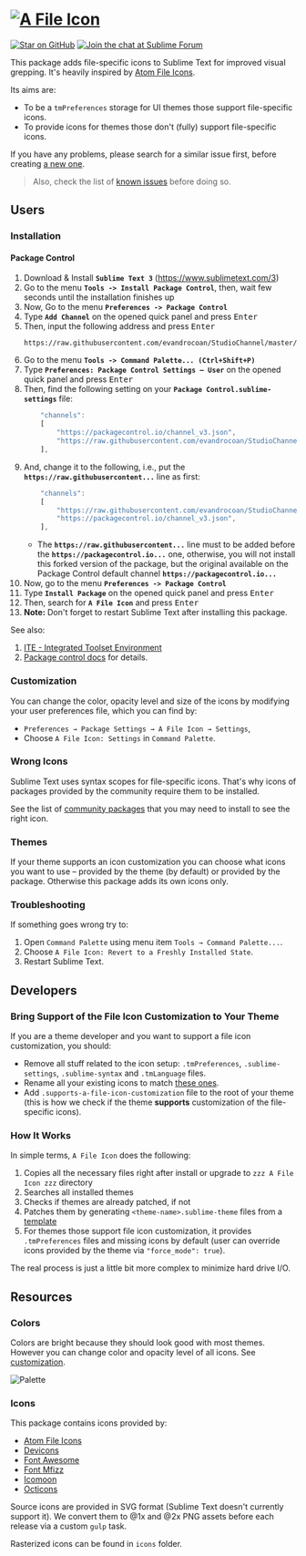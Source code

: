 # [![A File Icon][img-logo]][downloads]

[![Star on GitHub][img-stars]][stars]
[![Join the chat at Sublime Forum][img-forum]][forum]

This package adds file-specific icons to Sublime Text for improved visual grepping. It's heavily inspired by [Atom File Icons](https://github.com/file-icons/atom).

Its aims are:

* To be a `tmPreferences` storage for UI themes those support file-specific icons.
* To provide icons for themes those don't (fully) support file-specific icons.

If you have any problems, please search for a similar issue first, before creating [a new one][new-issue].

> Also, check the list of [known issues][known-issues] before doing so.

## Users

### Installation

#### Package Control

1. Download & Install **`Sublime Text 3`** (https://www.sublimetext.com/3)
1. Go to the menu **`Tools -> Install Package Control`**, then,
   wait few seconds until the installation finishes up
1. Now,
   Go to the menu **`Preferences -> Package Control`**
1. Type **`Add Channel`** on the opened quick panel and press <kbd>Enter</kbd>
1. Then,
   input the following address and press <kbd>Enter</kbd>
   ```
   https://raw.githubusercontent.com/evandrocoan/StudioChannel/master/channel.json
   ```
1. Go to the menu **`Tools -> Command Palette...
   (Ctrl+Shift+P)`**
1. Type **`Preferences:
   Package Control Settings – User`** on the opened quick panel and press <kbd>Enter</kbd>
1. Then,
   find the following setting on your **`Package Control.sublime-settings`** file:
   ```js
       "channels":
       [
           "https://packagecontrol.io/channel_v3.json",
           "https://raw.githubusercontent.com/evandrocoan/StudioChannel/master/channel.json",
       ],
   ```
1. And,
   change it to the following, i.e.,
   put the **`https://raw.githubusercontent...`** line as first:
   ```js
       "channels":
       [
           "https://raw.githubusercontent.com/evandrocoan/StudioChannel/master/channel.json",
           "https://packagecontrol.io/channel_v3.json",
       ],
   ```
   * The **`https://raw.githubusercontent...`** line must to be added before the **`https://packagecontrol.io...`** one, otherwise,
     you will not install this forked version of the package,
     but the original available on the Package Control default channel **`https://packagecontrol.io...`**
1. Now,
   go to the menu **`Preferences -> Package Control`**
1. Type **`Install Package`** on the opened quick panel and press <kbd>Enter</kbd>
1. Then,
search for **`A File Icon`** and press <kbd>Enter</kbd>
1. **Note:** Don't forget to restart Sublime Text after installing this package.

See also:
1. [ITE - Integrated Toolset Environment](https://github.com/evandrocoan/ITE)
1. [Package control docs](https://packagecontrol.io/docs/usage) for details.


### Customization

You can change the color, opacity level and size of the icons by modifying your user preferences file, which you can find by:

* `Preferences → Package Settings → A File Icon → Settings`,
* Choose `A File Icon: Settings` in `Command Palette`.

### Wrong Icons

Sublime Text uses syntax scopes for file-specific icons. That's why icons of packages provided by the community require them to be installed.

See the list of [community packages][packages] that you may need to install to see the right icon.

### Themes

If your theme supports an icon customization you can choose what icons you want to use – provided by the theme (by default) or provided by the package. Otherwise this package adds its own icons only.

### Troubleshooting

If something goes wrong try to:

1. Open `Command Palette` using menu item `Tools → Command Palette...`.
2. Choose `A File Icon: Revert to a Freshly Installed State`.
3. Restart Sublime Text.

## Developers

### Bring Support of the File Icon Customization to Your Theme

If you are a theme developer and you want to support a file icon customization, you should:

* Remove all stuff related to the icon setup: `.tmPreferences`, `.sublime-settings`, `.sublime-syntax` and `.tmLanguage` files.
* Rename all your existing icons to match [these ones][icons].
* Add `.supports-a-file-icon-customization` file to the root of your theme (this is how we check if the theme **supports** customization of the file-specific icons).

### How It Works

In simple terms, `A File Icon` does the following:

1. Copies all the necessary files right after install or upgrade to `zzz A File Icon zzz` directory
2. Searches all installed themes
3. Checks if themes are already patched, if not
4. Patches them by generating `<theme-name>.sublime-theme` files from a [template][template]
5. For themes those support file icon customization, it provides `.tmPreferences` files and missing icons by default (user can override icons provided by the theme via `"force_mode": true`).

The real process is just a little bit more complex to minimize hard drive I/O.

## Resources

### Colors

Colors are bright because they should look good with most themes. However you can change color and opacity level of all icons. See [customization][customization].

![Palette][img-palette]

### Icons

This package contains icons provided by:

- [Atom File Icons](https://github.com/file-icons/atom)
- [Devicons](http://vorillaz.github.io/devicons/#/main)
- [Font Awesome](http://fontawesome.io/)
- [Font Mfizz](http://fizzed.com/oss/font-mfizz)
- [Icomoon](https://icomoon.io/)
- [Octicons](https://octicons.github.com/)

Source icons are provided in SVG format (Sublime Text doesn't currently support it). We convert them to @1x and @2x PNG assets before each release via a custom `gulp` task.

Rasterized icons can be found in `icons` folder.

<!-- Misc -->

[customization]: https://github.com/evandroforks/AFileIcon#customization
[downloads]: https://packagecontrol.io/packages/A%20File%20Icon 'A File Icon @ Package Control'
[forum]: https://forum.sublimetext.com/t/a-file-icon-sublime-file-specific-icons-for-improved-visual-grepping/25874
[icons]: https://github.com/evandroforks/AFileIcon/tree/develop/icons/multi
[known-issues]: https://github.com/evandroforks/AFileIcon/labels/known%20issue
[new-issue]: https://github.com/evandroforks/AFileIcon/issues/new
[packages]: https://github.com/evandroforks/AFileIcon/blob/develop/PACKAGES.md
[release]: https://github.com/evandroforks/AFileIcon/releases
[stars]: https://github.com/evandroforks/AFileIcon/stargazers
[template]: https://github.com/evandroforks/AFileIcon/blob/develop/common/templates/theme.py
[issues]: https://github.com/evandroforks/AFileIcon/issues

<!-- Assets -->

[img-forum]: media/reply-on-forum.svg
[img-getting-started]: media/getting-started.jpg
[img-logo]: media/logo.png
[img-palette]: media/palette.png
[img-stars]: media/star-on-github.svg
